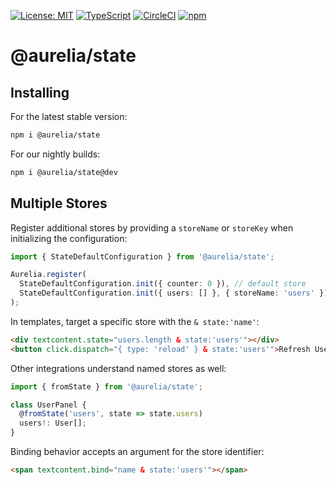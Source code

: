 [![License: MIT](https://img.shields.io/badge/License-MIT-yellow.svg)](https://opensource.org/licenses/MIT)
[![TypeScript](https://img.shields.io/badge/%3C%2F%3E-TypeScript-%230074c1.svg)](http://www.typescriptlang.org/)
[![CircleCI](https://circleci.com/gh/aurelia/aurelia.svg?style=shield)](https://circleci.com/gh/aurelia/aurelia)
[![npm](https://img.shields.io/npm/v/@aurelia/metadata.svg?maxAge=3600)](https://www.npmjs.com/package/@aurelia/metadata)
# @aurelia/state

## Installing

For the latest stable version:

```bash
npm i @aurelia/state
```

For our nightly builds:

```bash
npm i @aurelia/state@dev
```

## Multiple Stores

Register additional stores by providing a `storeName` or `storeKey` when initializing the configuration:

```ts
import { StateDefaultConfiguration } from '@aurelia/state';

Aurelia.register(
  StateDefaultConfiguration.init({ counter: 0 }), // default store
  StateDefaultConfiguration.init({ users: [] }, { storeName: 'users' }),
);
```

In templates, target a specific store with the `& state:'name'`:

```html
<div textcontent.state="users.length & state:'users'"></div>
<button click.dispatch="{ type: 'reload' } & state:'users'">Refresh Users</button>
```

Other integrations understand named stores as well:

```ts
import { fromState } from '@aurelia/state';

class UserPanel {
  @fromState('users', state => state.users)
  users!: User[];
}
```

Binding behavior accepts an argument for the store identifier:

```html
<span textcontent.bind="name & state:'users'"></span>
```
